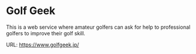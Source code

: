 # Golf Geek

This is a web service where amateur golfers can ask for help to professional golfers to improve their golf skill.

URL: https://www.golfgeek.jp/
